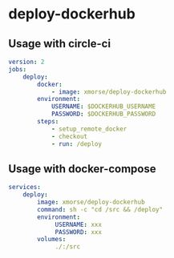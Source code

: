 # deploy-dockerhub

## Usage with circle-ci
```yaml
version: 2
jobs:
    deploy:
        docker:
            - image: xmorse/deploy-dockerhub
        environment:
            USERNAME: $DOCKERHUB_USERNAME
            PASSWORD: $DOCKERHUB_PASSWORD
        steps:
            - setup_remote_docker
            - checkout
            - run: /deploy
```

## Usage with docker-compose
```yaml
services:
    deploy:
        image: xmorse/deploy-dockerhub
        command: sh -c "cd /src && /deploy"
        environment:
             USERNAME: xxx
             PASSWORD: xxx
        volumes:
             ./:/src
```

